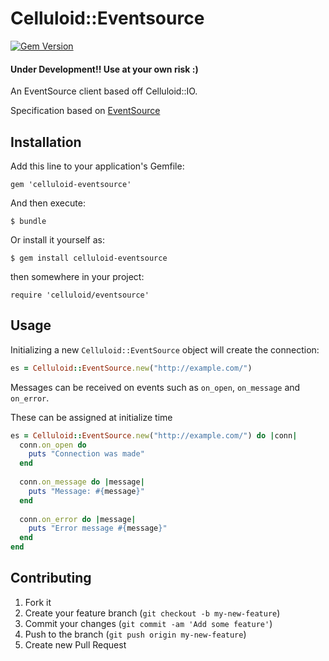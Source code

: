# Celluloid::Eventsource

[![Gem Version](https://badge.fury.io/rb/celluloid-eventsource.png)](http://badge.fury.io/rb/celluloid-eventsource)

#### Under Development!! Use at your own risk :)

An EventSource client based off Celluloid::IO.

Specification based on [EventSource](http://www.w3.org/TR/2012/CR-eventsource-20121211/)

## Installation

Add this line to your application's Gemfile:

    gem 'celluloid-eventsource'

And then execute:

    $ bundle

Or install it yourself as:

    $ gem install celluloid-eventsource

then somewhere in your project:

    require 'celluloid/eventsource'

## Usage

Initializing a new `Celluloid::EventSource` object will create the connection:

```ruby
es = Celluloid::EventSource.new("http://example.com/")
```

Messages can be received on events such as `on_open`, `on_message` and `on_error`.

These can be assigned at initialize time

```ruby
es = Celluloid::EventSource.new("http://example.com/") do |conn|
  conn.on_open do 
    puts "Connection was made"
  end
  
  conn.on_message do |message|
    puts "Message: #{message}"
  end
  
  conn.on_error do |message|
    puts "Error message #{message}"
  end
end
```

## Contributing

1. Fork it
2. Create your feature branch (`git checkout -b my-new-feature`)
3. Commit your changes (`git commit -am 'Add some feature'`)
4. Push to the branch (`git push origin my-new-feature`)
5. Create new Pull Request

